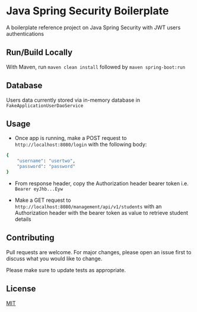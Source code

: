 # Java Spring Security Boilerplate

A boilerplate reference project on Java Spring Security with JWT users authentications

## Run/Build Locally

With Maven, run `maven clean install` followed by `maven spring-boot:run`

## Database

Users data currently stored via in-memory database in `FakeApplicationUserDaoService`

## Usage  

- Once app is running, make a POST request to `http://localhost:8080/login` with the following body:

```bash
{
    "username": "usertwo",
    "password": "password"
}
```

- From response header, copy the Authorization header bearer token i.e. `Bearer eyJhb...Eyw`

- Make a GET request to `http://localhost:8080/management/api/v1/students` with an Authorization header with the bearer token as value to retrieve student details


## Contributing
Pull requests are welcome. For major changes, please open an issue first to discuss what you would like to change.

Please make sure to update tests as appropriate.

## License
[MIT](https://choosealicense.com/licenses/mit/)



